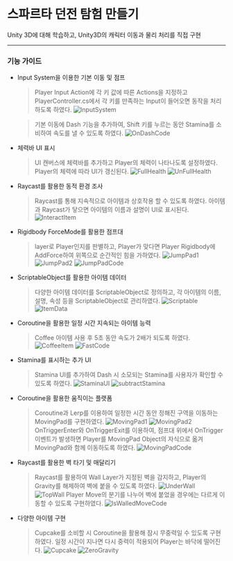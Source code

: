# 스파르타 던전 탐험 만들기

Unity 3D에 대해 학습하고, Unity3D의 캐릭터 이동과 물리 처리를 직접 구현

---

### 기능 가이드

- Input System을 이용한 기본 이동 및 점프
  > Player Input Action에 각 키 값에 따른 Actions을 지정하고  
  > PlayerController.cs에서 각 키를 만족하는 Input이 들어오면 동작을 처리하도록 하였다.
  > ![InputSystem](https://github.com/UHANKNAG/Sparta_Dungeon/blob/main/Screenshots/%EC%8A%A4%ED%81%AC%EB%A6%B0%EC%83%B7%202025-05-23%20143651.png)
  
  > 기본 이동에 Dash 기능을 추가하여, Shift 키를 누르는 동안 Stamina를 소비하여 속도를 낼 수 있도록 하였다.
  > ![OnDashCode](https://github.com/UHANKNAG/Sparta_Dungeon/blob/main/Screenshots/%EC%8A%A4%ED%81%AC%EB%A6%B0%EC%83%B7%202025-05-23%20143914.png)


- 체력바 UI 표시
  > UI 캔버스에 체력바를 추가하고 Player의 체력이 나타나도록 설정하였다.
  > Player의 체력에 따라 UI가 갱신된다.
  > ![FullHealth](https://github.com/UHANKNAG/Sparta_Dungeon/blob/main/Screenshots/%EC%8A%A4%ED%81%AC%EB%A6%B0%EC%83%B7%202025-05-23%20143958.png)
  > ![UnFullHealth](https://github.com/UHANKNAG/Sparta_Dungeon/blob/main/Screenshots/%EC%8A%A4%ED%81%AC%EB%A6%B0%EC%83%B7%202025-05-23%20144144.png)


- Raycast를 활용한 동적 환경 조사
  > Raycast를 통해 지속적으로 아이템과 상호작용 할 수 있도록 하였다.
  > 아이템과 Raycast가 닿으면 아이템의 이름과 설명이 UI로 표시된다.
  > ![InteractItem](https://github.com/UHANKNAG/Sparta_Dungeon/blob/main/Screenshots/%EC%8A%A4%ED%81%AC%EB%A6%B0%EC%83%B7%202025-05-23%20144648.png)


- Rigidbody ForceMode를 활용한 점프대
  > layer로 Player인지를 판별하고, Player가 맞다면 Player Rigidbody에 AddForce하여 위쪽으로 순간적인 힘을 가하였다.
  > ![JumpPad1](https://github.com/UHANKNAG/Sparta_Dungeon/blob/main/Screenshots/%EC%8A%A4%ED%81%AC%EB%A6%B0%EC%83%B7%202025-05-23%20145014.png)
  > ![JumpPad2](https://github.com/UHANKNAG/Sparta_Dungeon/blob/main/Screenshots/%EC%8A%A4%ED%81%AC%EB%A6%B0%EC%83%B7%202025-05-23%20145026.png)
  > ![JumpPadCode](https://github.com/UHANKNAG/Sparta_Dungeon/blob/main/Screenshots/%EC%8A%A4%ED%81%AC%EB%A6%B0%EC%83%B7%202025-05-23%20145044.png)
  

- ScriptableObject를 활용한 아이템 데이터
  > 다양한 아이템 데이터를 ScriptableObject로 정의하고,
  > 각 아이템의 이름, 설명, 속성 등을 ScriptableObject로 관리하였다.
  > ![Scriptable](https://github.com/UHANKNAG/Sparta_Dungeon/blob/main/Screenshots/%EC%8A%A4%ED%81%AC%EB%A6%B0%EC%83%B7%202025-05-23%20145252.png)
  > ![ItemData](https://github.com/UHANKNAG/Sparta_Dungeon/blob/main/Screenshots/%EC%8A%A4%ED%81%AC%EB%A6%B0%EC%83%B7%202025-05-23%20145317.png)


- Coroutine을 활용한 일정 시간 지속되는 아이템 능력
  > Coffee 아이템 사용 후 5초 동안 속도가 2배가 되도록 하였다.
  > ![CoffeeItem](https://github.com/UHANKNAG/Sparta_Dungeon/blob/main/Screenshots/%EC%8A%A4%ED%81%AC%EB%A6%B0%EC%83%B7%202025-05-23%20145428.png)
  > ![FastCode](https://github.com/UHANKNAG/Sparta_Dungeon/blob/main/Screenshots/%EC%8A%A4%ED%81%AC%EB%A6%B0%EC%83%B7%202025-05-23%20145634.png)


- Stamina를 표시하는 추가 UI
  > Stamina UI를 추가하여 Dash 시 소모되는 Stamina를 사용자가 확인할 수 있도록 하였다.
  > ![StaminaUI](https://github.com/UHANKNAG/Sparta_Dungeon/blob/main/Screenshots/%EC%8A%A4%ED%81%AC%EB%A6%B0%EC%83%B7%202025-05-23%20145737.png)
  > ![subtractStamina](https://github.com/UHANKNAG/Sparta_Dungeon/blob/main/Screenshots/%EC%8A%A4%ED%81%AC%EB%A6%B0%EC%83%B7%202025-05-23%20145802.png)


- Coroutine을 활용한 움직이는 플랫폼
  > Coroutine과 Lerp를 이용하여 일정한 시간 동안 정해진 구역을 이동하는 MovingPad를 구현하였다.
  > ![MovingPad1](https://github.com/UHANKNAG/Sparta_Dungeon/blob/main/Screenshots/%EC%8A%A4%ED%81%AC%EB%A6%B0%EC%83%B7%202025-05-23%20145859.png)
  > ![MovingPad2](https://github.com/UHANKNAG/Sparta_Dungeon/blob/main/Screenshots/%EC%8A%A4%ED%81%AC%EB%A6%B0%EC%83%B7%202025-05-23%20145906.png)
  > OnTriggerEnter와 OnTriggerExit를 이용하여, 점프대 위에서 OnTrigger 이벤트가 발생하면
  > Player를 MovingPad Object의 자식으로 옮겨 MovingPad와 함께 이동하도록 하였다.
  > ![MovingPadCode](https://github.com/UHANKNAG/Sparta_Dungeon/blob/main/Screenshots/%EC%8A%A4%ED%81%AC%EB%A6%B0%EC%83%B7%202025-05-23%20150041.png)


- Raycast를 활용한 벽 타기 및 매달리기
  > Raycast를 활용하여 Wall Layer가 지정된 벽을 감지하고,
  > Player의 Gravity를 해제하여 벽에 붙을 수 있도록 하였다.
  > ![UnderWall](https://github.com/UHANKNAG/Sparta_Dungeon/blob/main/Screenshots/%EC%8A%A4%ED%81%AC%EB%A6%B0%EC%83%B7%202025-05-23%20150858.png)
  > ![TopWall](https://github.com/UHANKNAG/Sparta_Dungeon/blob/main/Screenshots/%EC%8A%A4%ED%81%AC%EB%A6%B0%EC%83%B7%202025-05-23%20150911.png)
  > Player Move의 분기를 나누어 벽에 붙었을 경우에는 다르게 이동할 수 있도록 구현하였다.
  > ![IsWalledMoveCode]()


- 다양한 아이템 구현
  > Cupcake를 소비할 시 Coroutine을 활용해 잠시 무중력일 수 있도록 구현하였다.
  > 일정 시간이 지나면 다시 중력이 적용되어 Player는 바닥에 떨어진다.
  > ![Cupcake](https://github.com/UHANKNAG/Sparta_Dungeon/blob/main/Screenshots/%EC%8A%A4%ED%81%AC%EB%A6%B0%EC%83%B7%202025-05-23%20151051.png)
  > ![ZeroGravity]()
